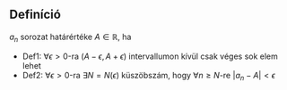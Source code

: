 ## Definíció
$a_n$ sorozat határértéke $A \in \mathbb{R}$, ha 
- Def1: $\forall \epsilon > 0$-ra $(A-\epsilon, A+\epsilon)$ intervallumon kívül csak véges sok elem lehet
- Def2: $\forall \epsilon > 0$-ra $\exists N = N(\epsilon)$ küszöbszám, hogy $\forall n \geq N$-re $|a_n - A| < \epsilon$ 
